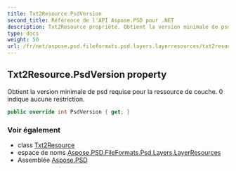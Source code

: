 ```yaml
---
title: Txt2Resource.PsdVersion
second_title: Référence de l'API Aspose.PSD pour .NET
description: Txt2Resource propriété. Obtient la version minimale de psd requise pour la ressource de couche. 0 indique aucune restriction.
type: docs
weight: 50
url: /fr/net/aspose.psd.fileformats.psd.layers.layerresources/txt2resource/psdversion/
---
```

## Txt2Resource.PsdVersion property

Obtient la version minimale de psd requise pour la ressource de couche. 0 indique aucune restriction.

```csharp
public override int PsdVersion { get; }
```

### Voir également

* class [Txt2Resource](../)
* espace de noms [Aspose.PSD.FileFormats.Psd.Layers.LayerResources](../../txt2resource/)
* Assemblée [Aspose.PSD](../../../)


